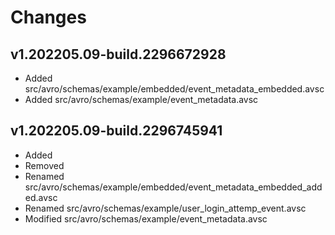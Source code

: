 # Changes

## v1.202205.09-build.2296672928
- Added src/avro/schemas/example/embedded/event_metadata_embedded.avsc
- Added src/avro/schemas/example/event_metadata.avsc
## v1.202205.09-build.2296745941
- Added 
- Removed 
- Renamed src/avro/schemas/example/embedded/event_metadata_embedded_added.avsc
- Renamed src/avro/schemas/example/user_login_attemp_event.avsc
- Modified src/avro/schemas/example/event_metadata.avsc
